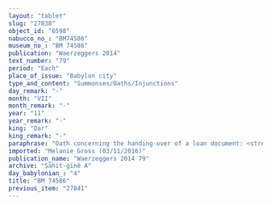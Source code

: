 ```yaml
---
layout: "tablet"
slug: "27838"
object_id: "6598"
nabucco_no_: "BM74586"
museum_no_: "BM 74586"
publication: "Waerzeggers 2014"
text_number: "79"
period: "Each"
place_of_issue: "Babylon city"
type_and_content: "Summonses/Oaths/Injunctions"
day_remark: "-"
month: "VII"
month_remark: "-"
year: "11"
year_remark: "-"
king: "Dar"
king_remark: "-"
paraphrase: "Oath concerning the handing-over of a loan document: <strong>C</strong> swears (<em>tam&ucirc;</em>) to <strong>B</strong> by Bēl, Nab&ucirc; and the king of Babylon that on the 10<sup>th</sup> of Ta&scaron;rīt (VII) he will give the tablet of <strong>A</strong> to him. The tablet is concerned with 7 minas of white cut silver (<em>kaspu peṣ&ucirc; nuhhutu</em>) by 1/8 alloy (<em>bitqu</em>) per shekel and one lapis lazuli (<em>uqn&ucirc;</em>) which <strong>A</strong> deposited (<em>paqādu</em><em>)</em> together with <strong>C</strong>. 8 witnesses (including Bēl-iddin/Nab&ucirc;-&scaron;umu-ukīn//Balāṭu and Libluṭ/Arad-Marduk//Bēliya&rsquo;u, enterers of the Marduk Temple [<em>ērib bīt Marduk</em>]) and the scribe.<br /> &nbsp;<br /> <strong>A</strong> = Marduk-rēmanni/Bēl-uballiṭ//Ṣāhit-gin&ecirc;; <strong>B</strong> = Bulluṭ/Nab&ucirc;-iddin//Amēl-Ea, <strong>C</strong> = Nab&ucirc;-bullissu/L&acirc;b&acirc;&scaron;i//&Scaron;ang&ucirc;-Gula; Scribe = Iddin-Bēl/Ardia//At&ucirc;<br /> &nbsp;"
imported: "Melanie Gross (03/11/2016)"
publication_name: "Waerzeggers 2014 79"
archive: "Ṣāhit-ginê A"
day_babylonian_: "4"
title: "BM 74586"
previous_item: "27841"
---
```

